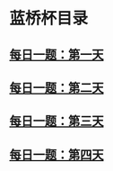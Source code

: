 # 蓝桥杯目录
## [每日一题：第一天](https://github.com/YeaChur/python_study/blob/main/lanqiao_study/dayly_title1.md)
## [每日一题：第二天](https://github.com/YeaChur/python_study/blob/main/lanqiao_study/dayly_title2.md)
## [每日一题：第三天](https://github.com/YeaChur/python_study/blob/main/lanqiao_study/dayly_title3.md)
## [每日一题：第四天](https://github.com/YeaChur/python_study/blob/main/lanqiao_study/dayly_title4.md)
## []()
## []()
## []()
